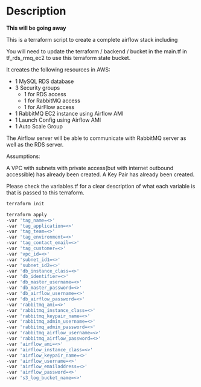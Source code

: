 # Description

**This will be going away**

This is a terraform script to create a complete airflow stack including

You will need to update the terraform / backend / bucket in the main.tf in tf_rds_rmq_ec2 to use this terraform state bucket.

It creates the following resources in AWS:

- 1 MySQL RDS database
- 3 Security groups
  - 1 for RDS access
  - 1 for RabbitMQ access
  - 1 for AirFlow access
- 1 RabbitMQ EC2 instance using Airflow AMI
- 1 Launch Config using Airflow AMI
- 1 Auto Scale Group

The Airflow server will be able to communicate with RabbitMQ server as well as the RDS server.

Assumptions:

A VPC with subnets with private access(but with internet outbound accessible) has already been created.
A Key Pair has already been created.

Please check the variables.tf for a clear description of what each variable is that is passed to this terraform.

```bash
terraform init
```

```bash
terraform apply
-var 'tag_name=<>'
-var 'tag_application=<>'
-var 'tag_team=<>'
-var 'tag_environment=<>'
-var 'tag_contact_email=<>'
-var 'tag_customer=<>'
-var 'vpc_id=<>'
-var 'subnet_id1=<>'
-var 'subnet_id2=<>'
-var 'db_instance_class=<>'
-var 'db_identifier=<>'
-var 'db_master_username=<>'
-var 'db_master_password=<>'
-var 'db_airflow_username=<>'
-var 'db_airflow_password=<>'
-var 'rabbitmq_ami=<>'
-var 'rabbitmq_instance_class=<>'
-var 'rabbitmq_keypair_name=<>'
-var 'rabbitmq_admin_username=<>'
-var 'rabbitmq_admin_password=<>'
-var 'rabbitmq_airflow_username=<>'
-var 'rabbitmq_airflow_password=<>'
-var 'airflow_ami=<>'
-var 'airflow_instance_class=<>'
-var 'airflow_keypair_name=<>'
-var 'airflow_username=<>'
-var 'airflow_emailaddress=<>'
-var 'airflow_password=<>'
-var 's3_log_bucket_name=<>'
```
